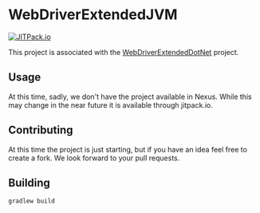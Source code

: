 # WebDriverExtendedJVM

[![JITPack.io](https://jitpack.io/v/SwarmAutomation/WebDriverExtendedJVM.svg)](https://jitpack.io/#SwarmAutomation/WebDriverExtendedJVM)

This project is associated with the [WebDriverExtendedDotNet](https://github.com/F1tZ81/WebDriverExtendedDotNet) project.

## Usage

At this time, sadly, we don't have the project available in Nexus. While this may change in the near future it is available through jitpack.io.

## Contributing

At this time the project is just starting, but if you have an idea feel free to create a fork. We look forward to your pull requests.

## Building

`gradlew build`
